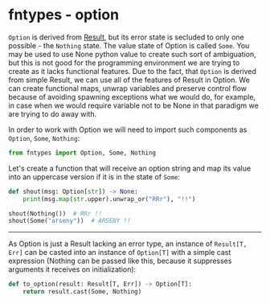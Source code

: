 # fntypes - option

`Option` is derived from [Result](/docs/result.md), but its error state is secluded to only one possible - the `Nothing` state. The value state of Option is called `Some`.
You may be used to use None python value to create such sort of ambiguation, but this is not good for the programming environment we are trying to create as it lacks functional features.
Due to the fact, that `Option` is derived from simple Result, we can use all of the features of Result in Option. We can create functional maps, unwrap variables and preserve control flow because of avoiding spawning exceptions what we would do, for example, in case when we would require variable not to be None in that paradigm we are trying to do away with.

In order to work with Option we will need to import such components as `Option`, `Some`, `Nothing`:

```python
from fntypes import Option, Some, Nothing
```

Let's create a function that will receive an option string and map its value into an uppercase version if it is in the state of `Some`:

```python
def shout(msg: Option[str]) -> None:
    print(msg.map(str.upper).unwrap_or("RRr"), "!!")

shout(Nothing())  # RRr !!
shout(Some("arseny"))  # ARSENY !!
```

---

As Option is just a Result lacking an error type, an instance of `Result[T, Err]` can be casted into an instance of `Option[T]` with a simple cast expression (Nothing can be passed like this, because it suppresses arguments it receives on initialization):

```python
def to_option(result: Result[T, Err]) -> Option[T]:
    return result.cast(Some, Nothing)
```